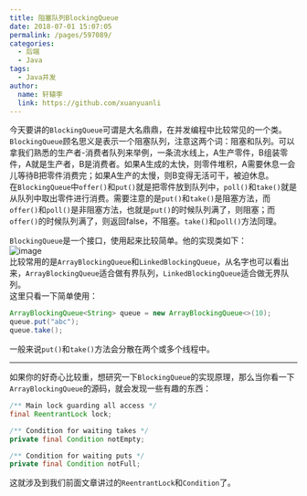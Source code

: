 ```yaml
---
title: 阻塞队列BlockingQueue
date: 2018-07-01 15:07:05
permalink: /pages/597089/
categories:
  - 后端
  - Java
tags:
  - Java并发
author: 
  name: 轩辕李
  link: https://github.com/xuanyuanli
---
```


今天要讲的`BlockingQueue`可谓是大名鼎鼎，在并发编程中比较常见的一个类。  
`BlockingQueue`顾名思义是表示一个阻塞队列，注意这两个词：阻塞和队列。可以拿我们熟悉的生产者-消费者队列来举例，一条流水线上，A生产零件，B组装零件，A就是生产者，B是消费者。如果A生成的太快，则零件堆积，A需要休息一会儿等待B把零件消费完；如果A生产的太慢，则B变得无活可干，被迫休息。  
在`BlockingQueue`中`offer()`和`put()`就是把零件放到队列中，`poll()`和`take()`就是从队列中取出零件进行消费。需要注意的是`put()`和`take()`是阻塞方法，而`offer()`和`poll()`是非阻塞方法，也就是`put()`的时候队列满了，则阻塞；而`offer()`的时候队列满了，则返回false，不阻塞。`take()`和`poll()`方法同理。  
<!-- more -->

`BlockingQueue`是一个接口，使用起来比较简单。他的实现类如下：  
![image](https://cdn.staticaly.com/gh/xuanyuanli/Img@master/picx/image.2qappkzmpag0.jpg)  
比较常用的是`ArrayBlockingQueue`和`LinkedBlockingQueue`，从名字也可以看出来，`ArrayBlockingQueue`适合做有界队列，`LinkedBlockingQueue`适合做无界队列。  
这里只看一下简单使用：
```java
ArrayBlockingQueue<String> queue = new ArrayBlockingQueue<>(10);
queue.put("abc");
queue.take();
```
一般来说`put()`和`take()`方法会分散在两个或多个线程中。

--- 

如果你的好奇心比较重，想研究一下`BlockingQueue`的实现原理，那么当你看一下`ArrayBlockingQueue`的源码，就会发现一些有趣的东西：
```java
/** Main lock guarding all access */
final ReentrantLock lock;

/** Condition for waiting takes */
private final Condition notEmpty;

/** Condition for waiting puts */
private final Condition notFull;
```
这就涉及到我们前面文章讲过的`ReentrantLock`和`Condition`了。

